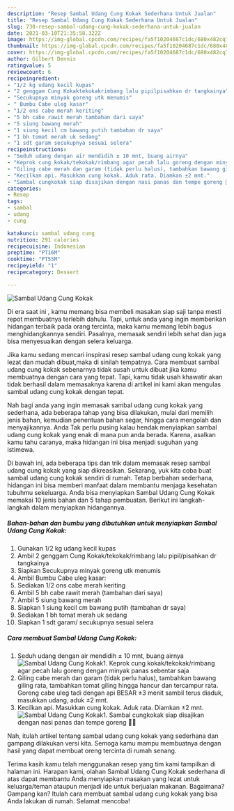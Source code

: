 ```yaml
---
description: "Resep Sambal Udang Cung Kokak Sederhana Untuk Jualan"
title: "Resep Sambal Udang Cung Kokak Sederhana Untuk Jualan"
slug: 730-resep-sambal-udang-cung-kokak-sederhana-untuk-jualan
date: 2021-03-10T21:35:58.322Z
image: https://img-global.cpcdn.com/recipes/fa5f10204687c1dc/680x482cq70/sambal-udang-cung-kokak-foto-resep-utama.jpg
thumbnail: https://img-global.cpcdn.com/recipes/fa5f10204687c1dc/680x482cq70/sambal-udang-cung-kokak-foto-resep-utama.jpg
cover: https://img-global.cpcdn.com/recipes/fa5f10204687c1dc/680x482cq70/sambal-udang-cung-kokak-foto-resep-utama.jpg
author: Gilbert Dennis
ratingvalue: 5
reviewcount: 6
recipeingredient:
- "1/2 kg udang kecil kupas"
- "2 genggam Cung Kokaktekokakrimbang lalu pipilpisahkan dr tangkainya"
- "Secukupnya minyak goreng utk menumis"
- " Bumbu Cabe uleg kasar"
- "1/2 ons cabe merah keriting"
- "5 bh cabe rawit merah tambahan dari saya"
- "5 siung bawang merah"
- "1 siung kecil cm bawang putih tambahan dr saya"
- "1 bh tomat merah uk sedang"
- "1 sdt garam secukupnya sesuai selera"
recipeinstructions:
- "Seduh udang dengan air mendidih ± 10 mnt, buang airnya"
- "Keprok cung kokak/tekokak/rimbang agar pecah lalu goreng dengan minyak panas sebentar saja"
- "Giling cabe merah dan garam (tidak perlu halus), tambahkan bawang giling rata, tambahkan tomat giling hingga hancur dan tercampur rata. Goreng cabe uleg tadi dengan api BESAR ±3 menit sambil terus diaduk, masukkan udang, aduk ±2 mnt."
- "Kecilkan api. Masukkan cung kokak. Aduk rata. Diamkan ±2 mnt."
- "Sambal cungkokak siap disajikan dengan nasi panas dan tempe goreng 🤤🤤"
categories:
- Resep
tags:
- sambal
- udang
- cung

katakunci: sambal udang cung 
nutrition: 291 calories
recipecuisine: Indonesian
preptime: "PT16M"
cooktime: "PT55M"
recipeyield: "1"
recipecategory: Dessert

---
```



![Sambal Udang Cung Kokak](https://img-global.cpcdn.com/recipes/fa5f10204687c1dc/680x482cq70/sambal-udang-cung-kokak-foto-resep-utama.jpg)

Di era  saat ini , kamu memang bisa membeli masakan siap saji tanpa mesti repot membuatnya terlebih dahulu. Tapi, untuk anda yang ingin memberikan hidangan terbaik pada orang tercinta, maka kamu memang lebih bagus menghidangkannya sendiri. Pasalnya, memasak sendiri lebih sehat dan juga bisa menyesuaikan dengan selera keluarga.

Jika kamu sedang mencari inspirasi resep sambal udang cung kokak yang lezat dan mudah dibuat,maka di sinilah tempatnya. Cara membuat sambal udang cung kokak  sebenarnya tidak susah untuk dibuat jika kamu membuatnya dengan cara yang tepat. Tapi, kamu tidak usah khawatir akan tidak berhasil dalam memasaknya 
karena di artikel ini kami akan mengulas sambal udang cung kokak dengan tepat.  



Nah bagi anda yang ingin memasak sambal udang cung kokak yang sederhana, ada beberapa tahap yang bisa dilakukan, mulai dari memilih jenis bahan, kemudian penentuan bahan segar, hingga cara mengolah dan menyajikannya. Anda Tak perlu pusing kalau hendak menyiapkan sambal udang cung kokak yang enak di mana pun anda berada. Karena, asalkan kamu  tahu caranya, maka hidangan ini bisa menjadi suguhan yang istimewa.

Di bawah ini, ada beberapa tips dan trik dalam memasak resep sambal udang cung kokak yang siap dikreasikan. Sekarang, yuk kita coba buat sambal udang cung kokak sendiri di rumah. Tetap berbahan sederhana, hidangan ini bisa memberi manfaat dalam membantu menjaga kesehatan tubuhmu sekeluarga. Anda bisa menyiapkan Sambal Udang Cung Kokak memakai 10 jenis bahan dan 5 tahap pembuatan. Berikut ini langkah-langkah dalam menyiapkan hidangannya.

<!--inarticleads1-->

##### Bahan-bahan dan bumbu yang dibutuhkan untuk menyiapkan Sambal Udang Cung Kokak:

1. Gunakan 1/2 kg udang kecil kupas
1. Ambil 2 genggam Cung Kokak/tekokak/rimbang lalu pipil/pisahkan dr tangkainya
1. Siapkan Secukupnya minyak goreng utk menumis
1. Ambil  Bumbu Cabe uleg kasar:
1. Sediakan 1/2 ons cabe merah keriting
1. Ambil 5 bh cabe rawit merah (tambahan dari saya)
1. Ambil 5 siung bawang merah
1. Siapkan 1 siung kecil cm bawang putih (tambahan dr saya)
1. Sediakan 1 bh tomat merah uk sedang
1. Siapkan 1 sdt garam/ secukupnya sesuai selera




<!--inarticleads2-->

##### Cara membuat Sambal Udang Cung Kokak:

1. Seduh udang dengan air mendidih ± 10 mnt, buang airnya
<img src="//assets-global.cpcdn.com/assets/icons/button_play-2c75c40dde080a61004c1f40b05d8f140eaff45d7e9e6481dc71c63d2e7c4909.png" alt="Sambal Udang Cung Kokak">1. Keprok cung kokak/tekokak/rimbang agar pecah lalu goreng dengan minyak panas sebentar saja
1. Giling cabe merah dan garam (tidak perlu halus), tambahkan bawang giling rata, tambahkan tomat giling hingga hancur dan tercampur rata. Goreng cabe uleg tadi dengan api BESAR ±3 menit sambil terus diaduk, masukkan udang, aduk ±2 mnt.
1. Kecilkan api. Masukkan cung kokak. Aduk rata. Diamkan ±2 mnt.
<img src="//assets-global.cpcdn.com/assets/icons/button_play-2c75c40dde080a61004c1f40b05d8f140eaff45d7e9e6481dc71c63d2e7c4909.png" alt="Sambal Udang Cung Kokak">1. Sambal cungkokak siap disajikan dengan nasi panas dan tempe goreng 🤤🤤




Nah, itulah artikel tentang  sambal udang cung kokak  yang sederhana dan gampang dilakukan versi kita. Semoga kamu mampu membuatnya dengan hasil yang dapat membuat oreng tercinta di rumah senang. 

Terima kasih kamu telah menggunakan resep yang tim kami tampilkan di halaman ini. Harapan kami, olahan  Sambal Udang Cung Kokak sederhana di atas dapat membantu Anda menyiapkan masakan yang lezat untuk keluarga/teman ataupun menjadi ide untuk berjualan makanan. Bagaimana? Gampang kan? Itulah cara membuat sambal udang cung kokak yang bisa Anda lakukan di rumah. Selamat mencoba!

